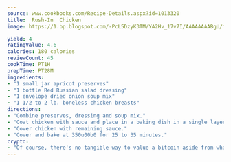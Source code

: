 ```yaml
---
source: www.cookbooks.com/Recipe-Details.aspx?id=1013320
title:  Rush-In  Chicken
image: https://1.bp.blogspot.com/-PcL5DzyK3TM/YA2Hv_17v7I/AAAAAAAABgU/fyHeesSth_IZW9mL5lk6GxJO8cW8ksrGACLcBGAsYHQ/s320/12.png

yield: 4
ratingValue: 4.6
calories: 180 calories
reviewCount: 45
cookTime: PT1H
prepTime: PT28M
ingredients:
- "1 small jar apricot preserves"
- "1 bottle Red Russian salad dressing"
- "1 envelope dried onion soup mix"
- "1 1/2 to 2 lb. boneless chicken breasts"
directions:
- "Combine preserves, dressing and soup mix."
- "Coat chicken with sauce and place in a baking dish in a single layer."
- "Cover chicken with remaining sauce."
- "Cover and bake at 350u00b0 for 25 to 35 minutes."
crypto:
- "Of course, there's no tangible way to value a bitcoin aside from what someone else believes it is worth."
---
```

